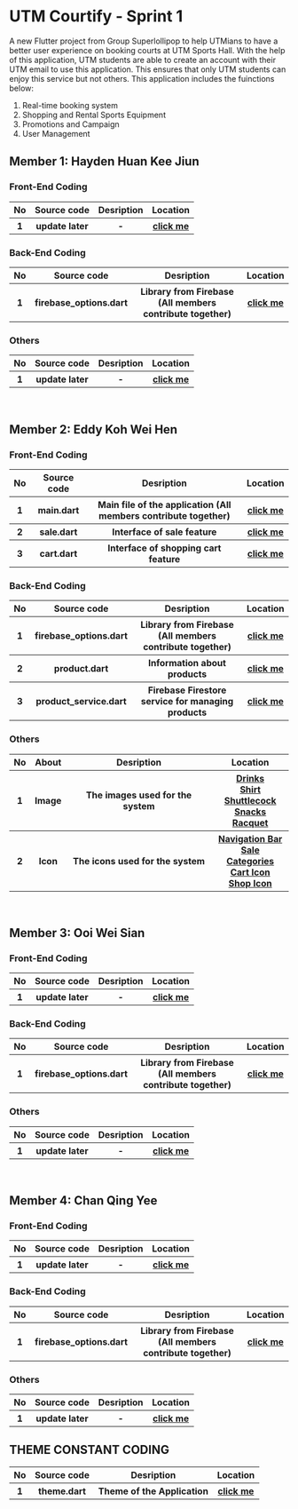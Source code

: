 # UTM Courtify - Sprint 1

A new Flutter project from Group Superlollipop to help UTMians to have a better user experience on booking courts at UTM Sports Hall. With the help of this application, UTM students are able to create an account with their UTM email to use this application. This ensures that only UTM students can enjoy this service but not others. This application includes the fuinctions below:

1. Real-time booking system
2. Shopping and Rental Sports Equipment
3. Promotions and Campaign
4. User Management
 

## Member 1: Hayden Huan Kee Jiun
### Front-End Coding
<table>
<tr>
<th> No
<th> Source code
<th> Desription
<th> Location
</tr>

<tr>
<th> 1
<th> update later
<th> -
<th><a href="lib/home.dart">click me</a>
</tr>
</table>

### Back-End Coding
<table>

<tr>
<th> No
<th> Source code
<th> Desription
<th> Location
</tr>

<tr>
<th> 1
<th>firebase_options.dart
<th> Library from Firebase (All members contribute together)
<th><a href="lib/firebase_options.dart">click me</a>
</tr>
</table>

### Others
<table>
<tr>
<th> No
<th> Source code
<th> Desription
<th> Location
</tr>

<tr>
<th> 1
<th> update later
<th> -
<th><a href="lib/home.dart">click me</a>
</tr>
</table>

<br>

## Member 2: Eddy Koh Wei Hen
### Front-End Coding 
<table>
<tr>
<th> No
<th> Source code
<th> Desription
<th> Location
</tr>

<tr>
<th> 1
<th> main.dart
<th> Main file of the application (All members contribute together)
<th><a href="lib/main.dart">click me</a>
</tr>

<tr>
<th> 2
<th> sale.dart
<th> Interface of sale feature
<th><a href="lib/frontend/sale.dart">click me</a>
</tr>

<tr>
<th> 3
<th> cart.dart
<th> Interface of shopping cart feature
<th><a href="lib/frontend/cart.dart">click me</a>
</tr>
</table>

### Back-End Coding
<table>
<tr>
<th> No
<th> Source code
<th> Desription
<th> Location
</tr>

<tr>
<th> 1
<th>firebase_options.dart
<th> Library from Firebase (All members contribute together)
<th><a href="lib/const/firebase_options.dart">click me</a>
</tr>

<tr>
<th> 2
<th> product.dart
<th> Information about products
<th><a href="lib/backend/product.dart">click me</a>
</tr>

<tr>
<th> 3
<th> product_service.dart
<th> Firebase Firestore service for managing products
<th><a href="lib/backend/product_service.dart">click me</a>
</tr>
</table>

### Others
<table>
<tr>
<th> No
<th> About
<th> Desription
<th> Location
</tr>

<tr>
<th> 1
<th> Image 
<th> The images used for the system
<th><a href="images/Drinks">Drinks</a><br>
    <a href="images/Shirt">Shirt</a><br>
    <a href="images/Shuttlecock">Shuttlecock</a><br>
    <a href="images/Snacks">Snacks</a><br>
    <a href="images/racquet">Racquet</a>
</tr>

<tr>
<th> 2
<th> Icon
<th> The icons used for the system
<th><a href="icons/NavigationBar">Navigation Bar</a><br>
    <a href="icons/SaleCategories">Sale Categories</a><br>
    <a href="icons/Cart_Icon.png">Cart Icon</a><br>
    <a href="icons/Shop_Icon.png">Shop Icon</a><br>
</tr>
</table>

<br>

## Member 3: Ooi Wei Sian
### Front-End Coding 
<table>
<tr>
<th> No
<th> Source code
<th> Desription
<th> Location
</tr>

<tr>
<th> 1
<th> update later
<th> -
<th><a href="lib/home.dart">click me</a>
</tr>
</table>

### Back-End Coding
<table>

<tr>
<th> No
<th> Source code
<th> Desription
<th> Location
</tr>

<tr>
<th> 1
<th>firebase_options.dart
<th> Library from Firebase (All members contribute together)
<th><a href="lib/firebase_options.dart">click me</a>
</tr>
</table>

### Others
<table>
<tr>
<th> No
<th> Source code
<th> Desription
<th> Location
</tr>

<tr>
<th> 1
<th> update later
<th> -
<th><a href="lib/home.dart">click me</a>
</tr>
</table>

<br>

## Member 4: Chan Qing Yee
### Front-End Coding 
<table>
<tr>
<th> No
<th> Source code
<th> Desription
<th> Location
</tr>

<tr>
<th> 1
<th> update later
<th> -
<th><a href="lib/home.dart">click me</a>
</tr>
</table>

### Back-End Coding
<table>

<tr>
<th> No
<th> Source code
<th> Desription
<th> Location
</tr>

<tr>
<th> 1
<th>firebase_options.dart
<th> Library from Firebase (All members contribute together)
<th><a href="lib/firebase_options.dart">click me</a>
</tr>
</table>

### Others
<table>
<tr>
<th> No
<th> Source code
<th> Desription
<th> Location
</tr>

<tr>
<th> 1
<th> update later
<th> -
<th><a href="lib/home.dart">click me</a>
</tr>
</table>


## THEME CONSTANT CODING
<table>

<tr>
<th> No
<th> Source code
<th> Desription
<th> Location
</tr>

<tr>
<th> 1
<th>theme.dart
<th> Theme of the Application
<th><a href="lib/const/theme.dart">click me</a>
</tr>
</table>
